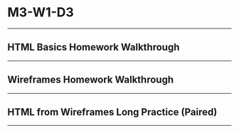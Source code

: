 # M3-W1-D3

---

## HTML Basics Homework Walkthrough

---

## Wireframes Homework Walkthrough

---

## HTML from Wireframes Long Practice (Paired)

---
